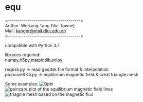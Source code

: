 # equ
=-------------------------------------=  
 Author: Weikang Tang (Vic Towne)    
 Mail: kanger@mail.dlut.edu.cn   
=-------------------------------------=   

compatible with Python 3.7 

libraries required:  
numpy,h5py,matplotlib,scipy

reqdsk.py -> read geqdsk file format & interpolation  
poincareRK4.py -> equlibrium magnetic field & creat triangle mesh  

Some examples:
![Bphi](github.com/victowne/equ/blob/master/picture/Bphi.png)
![poincare plot of the equilibrium magnetic field lines](github.com/victowne/equ/blob/master/picture/pc.png)
![triagnle mesh based on the magnetic flux](github.com/victowne/equ/blob/master/picture/mesh.png)
